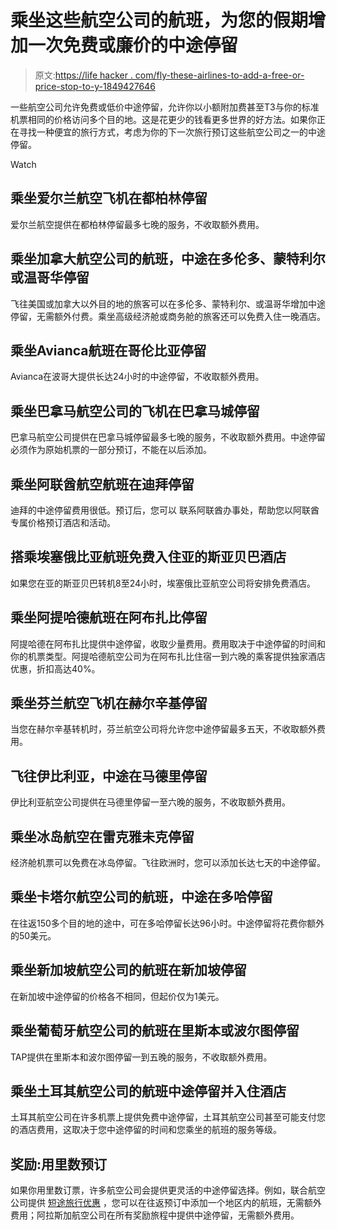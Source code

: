 # 乘坐这些航空公司的航班，为您的假期增加一次免费或廉价的中途停留

> 原文:[https://life hacker . com/fly-these-airlines-to-add-a-free-or-price-stop-to-y-1849427646](https://lifehacker.com/fly-these-airlines-to-add-a-free-or-cheap-stopover-to-y-1849427646)

一些航空公司允许免费或低价中途停留，允许你以小额附加费甚至T3与你的标准机票相同的价格访问多个目的地。这是花更少的钱看更多世界的好方法。如果你正在寻找一种便宜的旅行方式，考虑为你的下一次旅行预订这些航空公司之一的中途停留。

Watch

## **乘坐爱尔兰航空飞机在都柏林停留**

爱尔兰航空提供在都柏林停留最多七晚的服务，不收取额外费用。

## **乘坐加拿大航空公司的航班，中途在多伦多、蒙特利尔或温哥华停留**

飞往美国或加拿大以外目的地的旅客可以在多伦多、蒙特利尔、或温哥华增加中途停留，无需额外付费。乘坐高级经济舱或商务舱的旅客还可以免费入住一晚酒店。

## **乘坐Avianca航班在哥伦比亚停留**

Avianca在波哥大提供长达24小时的中途停留，不收取额外费用。

## **乘坐巴拿马航空公司的飞机在巴拿马城停留**

巴拿马航空公司提供在巴拿马城停留最多七晚的服务，不收取额外费用。中途停留必须作为原始机票的一部分预订，不能在以后添加。

## **乘坐阿联酋航空航班在迪拜停留**

迪拜的中途停留费用很低。预订后，您可以 联系阿联酋办事处，帮助您以阿联酋专属价格预订酒店和活动。

## **搭乘埃塞俄比亚航班免费入住亚的斯亚贝巴酒店**

如果您在亚的斯亚贝巴转机8至24小时，埃塞俄比亚航空公司将安排免费酒店。

## **乘坐阿提哈德航班在阿布扎比停留**

阿提哈德在阿布扎比提供中途停留，收取少量费用。费用取决于中途停留的时间和你的机票类型。阿提哈德航空公司为在阿布扎比住宿一到六晚的乘客提供独家酒店优惠，折扣高达40%。

## **乘坐芬兰航空飞机在赫尔辛基停留**

当您在赫尔辛基转机时，芬兰航空公司将允许您中途停留最多五天，不收取额外费用。

## **飞往伊比利亚，中途在马德里停留**

伊比利亚航空公司提供在马德里停留一至六晚的服务，不收取额外费用。

## **乘坐冰岛航空在雷克雅未克停留**

经济舱机票可以免费在冰岛停留。飞往欧洲时，您可以添加长达七天的中途停留。

## **乘坐卡塔尔航空公司的航班，中途在多哈停留**

在往返150多个目的地的途中，可在多哈停留长达96小时。中途停留将花费你额外的50美元。

## **乘坐新加坡航空公司的航班在新加坡停留**

在新加坡中途停留的价格各不相同，但起价仅为1美元。

## **乘坐葡萄牙航空公司的航班在里斯本或波尔图停留**

TAP提供在里斯本和波尔图停留一到五晚的服务，不收取额外费用。

## **乘坐土耳其航空公司的航班中途停留并入住酒店**

土耳其航空公司在许多机票上提供免费中途停留，土耳其航空公司甚至可能支付您的酒店费用，这取决于您中途停留的时间和您乘坐的航班的服务等级。

## **奖励:用里数预订**

如果你用里数订票，许多航空公司会提供更灵活的中途停留选择。例如，联合航空公司提供 [短途旅行优惠](https://www.united.com/ual/en/us/fly/mileageplus/awards/travel/types.html) ，您可以在往返预订中添加一个地区内的航班，无需额外费用；阿拉斯加航空公司在所有奖励旅程中提供中途停留，无需额外费用。